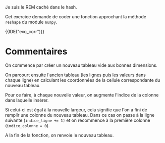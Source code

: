 Je suis le REM caché dans le hash.

Cet exercice demande de coder une fonction approchant la méthode `reshape` du module `numpy`.

{{IDE("exo_corr")}}

# Commentaires

On commence par créer un nouveau tableau vide aux bonnes dimensions.

On parcourt ensuite l'ancien tableau (les lignes puis les valeurs dans chaque ligne) en calculant les coordonnées de la cellule correspondante du nouveau tableau.

Pour ce faire, à chaque nouvelle valeur, on augmente l'indice de la colonne dans laquelle insérer.

Si celui-ci est égal à la nouvelle largeur, cela signifie que l'on a fini de remplir une colonne du nouveau tableau. Dans ce cas on passe à la ligne suivante (`indice_ligne += 1)` et on recommence à la première colonne (`indice_colonne = 0`).

A la fin de la fonction, on renvoie le nouveau tableau.
